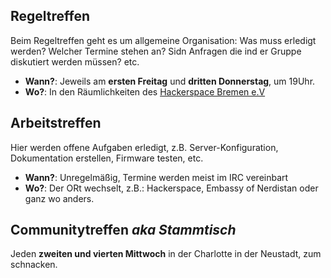 ## Regeltreffen

Beim Regeltreffen geht es um allgemeine Organisation: Was muss erledigt werden? Welcher Termine stehen an? Sidn Anfragen die ind er Gruppe diskutiert werden müssen? etc.

* __Wann?__: Jeweils am **ersten Freitag** und **dritten Donnerstag**, um 19Uhr.
* __Wo?__: In den Räumlichkeiten des [Hackerspace Bremen e.V](https://www.hackerspace-bremen.de/anfahrt/)

## Arbeitstreffen

Hier werden offene Aufgaben erledigt, z.B. Server-Konfiguration, Dokumentation erstellen, Firmware testen, etc.

* __Wann?__: Unregelmäßig, Termine werden meist im IRC vereinbart
* __Wo?__: Der ORt wechselt, z.B.: Hackerspace, Embassy of Nerdistan oder ganz wo anders.

## Communitytreffen _aka Stammtisch_

Jeden **zweiten und vierten Mittwoch** in der Charlotte in der Neustadt, zum schnacken.
